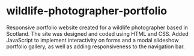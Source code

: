 # wildlife-photographer-portfolio
Responsive portfolio website created for a wildlife photographer based in Scotland. The site was designed and coded using HTML and CSS. Added JavaScript to implement interactivity on forms and a modal slideshow portfolio gallery, as well as adding responsiveness to the navigation bar.
